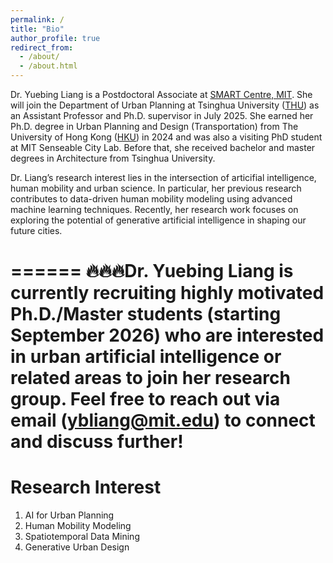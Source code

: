 ```yaml
---
permalink: /
title: "Bio"
author_profile: true
redirect_from: 
  - /about/
  - /about.html
---
```


Dr. Yuebing Liang is a Postdoctoral Associate at [SMART Centre, MIT](https://m3s.mit.edu/our-team/yuebing-liang). She will join the Department of Urban Planning at Tsinghua University ([THU](https://www.arch.tsinghua.edu.cn/column/Departments)) as an Assistant Professor and Ph.D. supervisor in July 2025. She earned her Ph.D. degree in Urban Planning and Design (Transportation) from The University of Hong Kong ([HKU](https://www.arch.hku.hk/departments-and-divisions/department-of-urban-planning-and-design/)) in 2024 and was also a visiting PhD student at MIT Senseable City Lab. Before that, she received bachelor and master degrees in Architecture from Tsinghua University. 

Dr. Liang’s research interest lies in the intersection of articifial intelligence, human mobility and urban science. In particular, her previous research contributes to data-driven human mobility modeling using advanced machine learning techniques. Recently, her research work focuses on exploring the potential of generative artificial intelligence in shaping our future cities. 


======
🔥🔥🔥**Dr. Yuebing Liang is currently recruiting highly motivated Ph.D./Master students (starting September 2026) who are interested in urban artificial intelligence or related areas to join her research group. Feel free to reach out via email (ybliang@mit.edu) to connect and discuss further!**  
======


Research Interest
======
1. AI for Urban Planning
1. Human Mobility Modeling
1. Spatiotemporal Data Mining
1. Generative Urban Design
